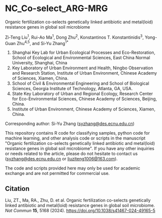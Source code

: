 # NC_Co-select_ARG-MRG
Organic fertilization co-selects genetically linked antibiotic and metal(loid) resistance genes in global soil microbiome

Zi-Teng Liu<sup>1</sup>, Rui-Ao Ma<sup>1</sup>, Dong Zhu<sup>2</sup>, Konstantinos T. Konstantinidis<sup>3</sup>, Yong-Guan Zhu<sup>4,5</sup>, and Si-Yu Zhang<sup>1</sup><sup>*</sup>

1. Shanghai Key Lab for Urban Ecological Processes and Eco-Restoration, School of Ecological and Environmental Sciences, East China Normal University, Shanghai, China
2. Key Laboratory of Urban Environment and Health, Ningbo Observation and Research Station, Institute of Urban Environment, Chinese Academy of Sciences, Xiamen, China.
3. School of Civil & Environmental Engineering and School of Biological Sciences, Georgia Institute of Technology, Atlanta, GA, USA.
4. State Key Laboratory of Urban and Regional Ecology, Research Center for Eco-Environmental Sciences, Chinese Academy of Sciences, Beijing, China.
5. Institute of Urban Environment, Chinese Academy of Sciences, Xiamen, China.

Corresponding author: Si-Yu Zhang (syzhang@des.ecnu.edu.cn)

This repository contains R code for classifying samples, python code for machine learning, and other analysis code or scripts in the manuscript "Organic fertilization co-selects genetically linked antibiotic and metal(loid) resistance genes in global soil microbiome". If you have any other inquiries or needs related to the article, please do not hesitate to contact us (syzhang@des.ecnu.edu.cn or liuziteng1006@163.com).

The code and scripts provided here may only be used for academic exchange and are not permitted for commercial use.

## Citation
Liu, ZT., Ma, RA., Zhu, D. et al. Organic fertilization co-selects genetically linked antibiotic and metal(loid) resistance genes in global soil microbiome. *Nat Commun* **15**, 5168 (2024). https://doi.org/10.1038/s41467-024-49165-5
